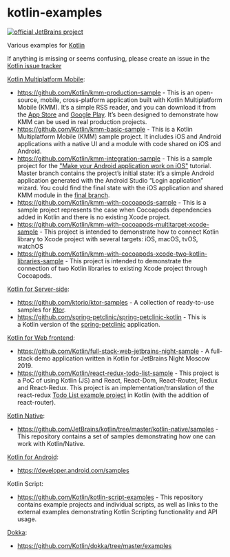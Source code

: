 kotlin-examples
===============

[![official JetBrains project](http://jb.gg/badges/official.svg)](https://confluence.jetbrains.com/display/ALL/JetBrains+on+GitHub)

Various examples for [Kotlin](https://kotlinlang.org/)

If anything is missing or seems confusing, please create an issue in the [Kotlin issue tracker](https://youtrack.jetbrains.com/newIssue?project=KT&c=Type%20Task&c=Subsystems%20Docs%20%26%20Examples&c=Assignee%20dmitry.romanov)

[Kotlin Multiplatform Mobile](https://kotlinlang.org/lp/mobile/):
- https://github.com/Kotlin/kmm-production-sample - This is an open-source, mobile, cross-platform application built with Kotlin Multiplatform Mobile (KMM). It’s a simple RSS reader, and you can download it from the [App Store](https://apps.apple.com/ru/app/kmm-rss-reader/id1563922264) and [Google Play](https://play.google.com/store/apps/details?id=com.github.jetbrains.rssreader.androidApp). It’s been designed to demonstrate how KMM can be used in real production projects.
- https://github.com/Kotlin/kmm-basic-sample - This is a Kotlin Multiplatform Mobile (KMM) sample project. It includes iOS and Android applications with a native UI and a module with code shared on iOS and Android.
- https://github.com/Kotlin/kmm-integration-sample - This is a sample project for the ["Make your Android application work on iOS"](https://kotlinlang.org/docs/mobile/integrate-in-existing-app.html) tutorial. Master branch contains the project’s initial state: it’s a simple Android application generated with the Android Studio “Login application” wizard. You could find the final state with the iOS application and shared KMM module in the [final branch](https://github.com/Kotlin/kmm-integration-sample/tree/final).
- https://github.com/Kotlin/kmm-with-cocoapods-sample  - This is a sample project  represents the case when Cocoapods dependencies added in Kotlin and there is no existing Xcode project.
- https://github.com/Kotlin/kmm-with-cocoapods-multitarget-xcode-sample - This project is intended to demonstrate how to connect Kotlin library to Xcode project with several targets: iOS, macOS, tvOS, watchOS
- https://github.com/Kotlin/kmm-with-cocoapods-xcode-two-kotlin-libraries-sample - This project is intended to demonstrate the connection of two Kotlin libraries to existing Xcode project through Cocoapods.

[Kotlin for Server-side](https://kotlinlang.org/lp/server-side/):
- https://github.com/ktorio/ktor-samples - A collection of ready-to-use samples for [Ktor](https://ktor.io/).
- https://github.com/spring-petclinic/spring-petclinic-kotlin - This is a Kotlin version of the [spring-petclinic](https://github.com/spring-projects/spring-petclinic) application.

[Kotlin for Web frontend](https://kotlinlang.org/docs/js-overview.html):
- https://github.com/Kotlin/full-stack-web-jetbrains-night-sample - A full-stack demo application written in Kotlin for JetBrains Night Moscow 2019.
- https://github.com/Kotlin/react-redux-todo-list-sample - This project is a PoC of using Kotlin (JS) and React, React-Dom, React-Router, Redux and React-Redux. This project is an implementation/translation of the react-redux [Todo List example project](https://redux.js.org/basics/example) in Kotlin (with the addition of react-router).

[Kotlin Native](https://kotlinlang.org/docs/native-overview.html):
- https://github.com/JetBrains/kotlin/tree/master/kotlin-native/samples - This repository contains a set of samples demonstrating how one can work with Kotlin/Native. 

[Kotlin for Android](https://kotlinlang.org/docs/android-overview.html): 
- https://developer.android.com/samples

Kotlin Script:
- https://github.com/Kotlin/kotlin-script-examples - This repository contains example projects and individual scripts, as well as links to the external examples demonstrating Kotlin Scripting functionality and API usage.

[Dokka](https://github.com/Kotlin/dokka): 
- https://github.com/Kotlin/dokka/tree/master/examples
